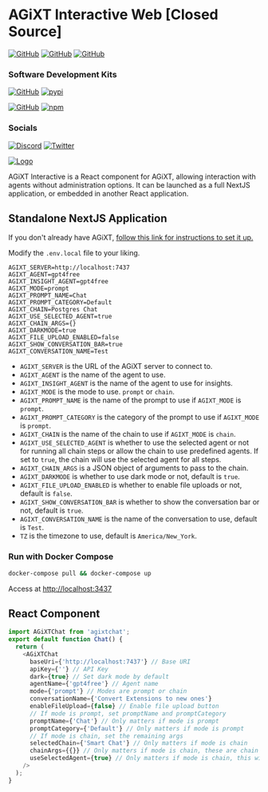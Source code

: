 # AGiXT Interactive Web [Closed Source]

[![GitHub](https://img.shields.io/badge/GitHub-AGiXT%20Core-blue?logo=github&style=plastic)](https://github.com/Josh-XT/AGiXT)
[![GitHub](https://img.shields.io/badge/GitHub-AGiXT%20NextJS%20Web%20UI-blue?logo=github&style=plastic)](https://github.com/AGiXT/nextjs)
[![GitHub](https://img.shields.io/badge/GitHub-AGiXT%20StreamLit%20Web%20UI-blue?logo=github&style=plastic)](https://github.com/AGiXT/streamlit)

### Software Development Kits

[![GitHub](https://img.shields.io/badge/GitHub-AGiXT%20Python%20SDK-blue?logo=github&style=plastic)](https://github.com/AGiXT/python-sdk) [![pypi](https://img.shields.io/badge/pypi-AGiXT%20Python%20SDK-blue?logo=pypi&style=plastic)](https://pypi.org/project/agixtsdk/)

[![GitHub](https://img.shields.io/badge/GitHub-AGiXT%20TypeScript%20SDK-blue?logo=github&style=plastic)](https://github.com/AGiXT/typescript-sdk) [![npm](https://img.shields.io/badge/npm-AGiXT%20TypeScript%20SDK-blue?logo=npm&style=plastic)](https://www.npmjs.com/package/agixt)

### Socials

[![Discord](https://img.shields.io/discord/1097720481970397356?label=Discord&logo=discord&logoColor=white&style=plastic&color=5865f2)](https://discord.gg/d3TkHRZcjD)
[![Twitter](https://img.shields.io/badge/Twitter-Follow_@Josh_XT-blue?logo=twitter&style=plastic)](https://twitter.com/Josh_XT)

[![Logo](https://josh-xt.github.io/AGiXT/images/AGiXT-gradient-flat.svg)](https://josh-xt.github.io/AGiXT/)

AGiXT Interactive is a React component for AGiXT, allowing interaction with agents without administration options. It can be launched as a full NextJS application, or embedded in another React application.

## Standalone NextJS Application

If you don't already have AGiXT, [follow this link for instructions to set it up.](https://github.com/Josh-XT/AGiXT#quick-start-guide)

Modify the `.env.local` file to your liking.

```env
AGIXT_SERVER=http://localhost:7437
AGIXT_AGENT=gpt4free
AGIXT_INSIGHT_AGENT=gpt4free
AGIXT_MODE=prompt
AGIXT_PROMPT_NAME=Chat
AGIXT_PROMPT_CATEGORY=Default
AGIXT_CHAIN=Postgres Chat
AGIXT_USE_SELECTED_AGENT=true
AGIXT_CHAIN_ARGS={}
AGIXT_DARKMODE=true
AGIXT_FILE_UPLOAD_ENABLED=false
AGIXT_SHOW_CONVERSATION_BAR=true
AGIXT_CONVERSATION_NAME=Test
```

- `AGIXT_SERVER` is the URL of the AGiXT server to connect to.
- `AGIXT_AGENT` is the name of the agent to use.
- `AGIXT_INSIGHT_AGENT` is the name of the agent to use for insights.
- `AGIXT_MODE` is the mode to use. `prompt` or `chain`.
- `AGIXT_PROMPT_NAME` is the name of the prompt to use if `AGIXT_MODE` is `prompt`.
- `AGIXT_PROMPT_CATEGORY` is the category of the prompt to use if `AGIXT_MODE` is `prompt`.
- `AGIXT_CHAIN` is the name of the chain to use if `AGIXT_MODE` is `chain`.
- `AGIXT_USE_SELECTED_AGENT` is whether to use the selected agent or not for running all chain steps or allow the chain to use predefined agents. If set to `true`, the chain will use the selected agent for all steps.
- `AGIXT_CHAIN_ARGS` is a JSON object of arguments to pass to the chain.
- `AGIXT_DARKMODE` is whether to use dark mode or not, default is `true`.
- `AGIXT_FILE_UPLOAD_ENABLED` is whether to enable file uploads or not, default is `false`.
- `AGIXT_SHOW_CONVERSATION_BAR` is whether to show the conversation bar or not, default is `true`.
- `AGIXT_CONVERSATION_NAME` is the name of the conversation to use, default is `Test`.
- `TZ` is the timezone to use, default is `America/New_York`.

### Run with Docker Compose

```bash
docker-compose pull && docker-compose up
```

Access at <http://localhost:3437>

## React Component

```javascript
import AGiXTChat from 'agixtchat';
export default function Chat() {
  return (
    <AGiXTChat
      baseUri={'http://localhost:7437'} // Base URI
      apiKey={''} // API Key
      dark={true} // Set dark mode by default
      agentName={'gpt4free'} // Agent name
      mode={'prompt'} // Modes are prompt or chain
      conversationName={'Convert Extensions to new ones'}
      enableFileUpload={false} // Enable file upload button
      // If mode is prompt, set promptName and promptCategory
      promptName={'Chat'} // Only matters if mode is prompt
      promptCategory={'Default'} // Only matters if mode is prompt
      // If mode is chain, set the remaining args
      selectedChain={'Smart Chat'} // Only matters if mode is chain
      chainArgs={{}} // Only matters if mode is chain, these are chain arg overrides
      useSelectedAgent={true} // Only matters if mode is chain, this will force the selected agent to run all chain steps
    />
  );
}
```
